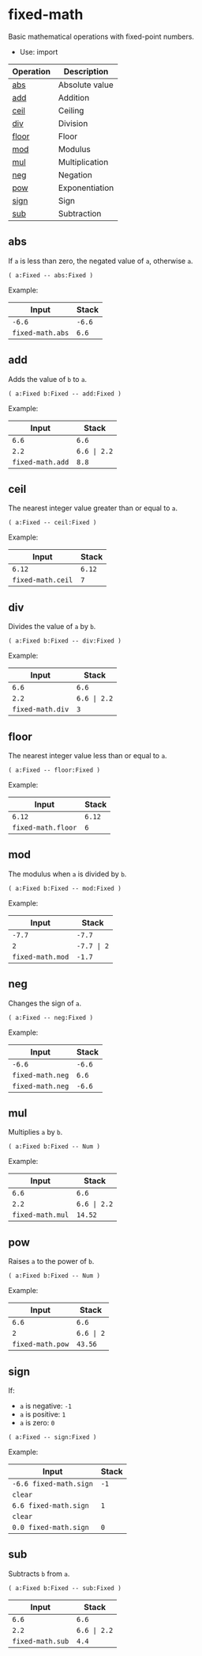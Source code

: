 # fixed-math

Basic mathematical operations with fixed-point numbers.

- Use: import

| Operation               | Description
|-------------------------|-----------------------
| [abs](#abs)             | Absolute value
| [add](#add)             | Addition
| [ceil](#ceil)           | Ceiling
| [div](#div)             | Division
| [floor](#floor)         | Floor
| [mod](#mod)             | Modulus
| [mul](#mul)             | Multiplication
| [neg](#neg)             | Negation
| [pow](#pow)             | Exponentiation
| [sign](#sign)           | Sign
| [sub](#sub)             | Subtraction


## abs

If `a` is less than zero, the negated value of `a`, otherwise `a`.

    ( a:Fixed -- abs:Fixed )

Example:

| Input            | Stack
|------------------|-------------
| `-6.6`           | `-6.6`
| `fixed-math.abs` | `6.6`


## add

Adds the value of `b` to `a`.

    ( a:Fixed b:Fixed -- add:Fixed )

Example:

| Input            | Stack
|------------------|-------------
| `6.6`            | `6.6`
| `2.2`            | `6.6 \| 2.2`
| `fixed-math.add` | `8.8`


## ceil

The nearest integer value greater than or equal to `a`.

    ( a:Fixed -- ceil:Fixed )

Example:

| Input             | Stack
|-------------------|-------------
| `6.12`            | `6.12`
| `fixed-math.ceil` | `7`


## div

Divides the value of `a` by `b`.

    ( a:Fixed b:Fixed -- div:Fixed )

Example:

| Input            | Stack
|------------------|-------------
| `6.6`            | `6.6`
| `2.2`            | `6.6 \| 2.2`
| `fixed-math.div` | `3`


## floor

The nearest integer value less than or equal to `a`.

    ( a:Fixed -- floor:Fixed )

Example:

| Input              | Stack
|--------------------|-------------
| `6.12`             | `6.12`
| `fixed-math.floor` | `6`


## mod

The modulus when `a` is divided by `b`.

    ( a:Fixed b:Fixed -- mod:Fixed )

Example:

| Input            | Stack
|------------------|-------------
| `-7.7`           | `-7.7`
| `2`              | `-7.7 \| 2`
| `fixed-math.mod` | `-1.7`


## neg

Changes the sign of `a`.

    ( a:Fixed -- neg:Fixed )

Example:

| Input            | Stack
|------------------|-------------
| `-6.6`           | `-6.6`
| `fixed-math.neg` | `6.6`
| `fixed-math.neg` | `-6.6`


## mul

Multiplies `a` by `b`.

    ( a:Fixed b:Fixed -- Num )

Example:

| Input            | Stack
|------------------|-------------
| `6.6`            | `6.6`
| `2.2`            | `6.6 \| 2.2`
| `fixed-math.mul` | `14.52`


## pow

Raises `a` to the power of `b`.

    ( a:Fixed b:Fixed -- Num )

Example:

| Input            | Stack
|------------------|-------------
| `6.6`            | `6.6`
| `2`              | `6.6 \| 2`
| `fixed-math.pow` | `43.56`


## sign

If:

* `a` is negative: `-1`
* `a` is positive: `1`
* `a` is zero: `0`

```
( a:Fixed -- sign:Fixed )
```

Example:

| Input                  | Stack
|------------------------|-------------
| `-6.6 fixed-math.sign` | `-1`
| `clear`                |
| `6.6 fixed-math.sign`  | `1`
| `clear`                |
| `0.0 fixed-math.sign`  | `0`


## sub

Subtracts `b` from `a`.

    ( a:Fixed b:Fixed -- sub:Fixed )

| Input            | Stack
|------------------|-------------
| `6.6`            | `6.6`
| `2.2`            | `6.6 \| 2.2`
| `fixed-math.sub` | `4.4`